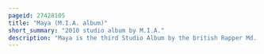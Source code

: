 ```yaml
---
pageid: 27428105
title: "Maya (M.I.A. album)"
short_summary: "2010 studio album by M.I.A."
description: "Maya is the third Studio Album by the british Rapper Md. I. A. , released on 7 July 2010 on her own Label, N. E. E. T. Recordings, through XL Recordings and Interscope Records. Songwriting and Production for the Album were primarily handled by M. I. A. , Blaqstarr and Rusko. M. I. A. 's long-time Associates Diplo, Switch and her Brother Sugu Arulpragasam also worked on the Album, which was mainly composed and recorded at M. I. A. 's house in Los Angeles. The Album's Tracks centre on the Theme of Information Politics and are intended to evoke what M. I. A. Called a 'digital Ruckus' ; with the Album, Elements of industrial Music were incorporated into M. I. A. 's Sound for the first Time. A de luxe Edition was simultaneously published with four Bonus Tracks."
---
```

